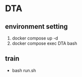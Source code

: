 # DTA

## environment setting

1. docker compose up -d 
2. docker compose exec DTA bash


## train
* bash run.sh